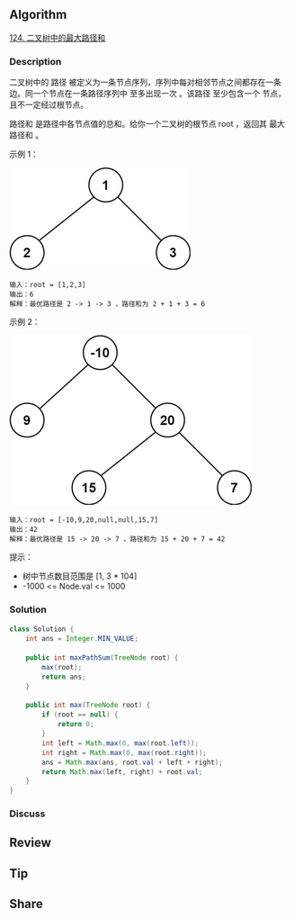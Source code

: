 ## Algorithm

[124. 二叉树中的最大路径和](https://leetcode.cn/problems/binary-tree-maximum-path-sum/description/?envType=study-plan-v2&envId=top-100-liked)

### Description

二叉树中的 路径 被定义为一条节点序列，序列中每对相邻节点之间都存在一条边。同一个节点在一条路径序列中 至多出现一次 。该路径 至少包含一个 节点，且不一定经过根节点。

路径和 是路径中各节点值的总和。给你一个二叉树的根节点 root ，返回其 最大路径和 。

示例 1：

![](assets/20250429-bf5e7f33.png)

```
输入：root = [1,2,3]
输出：6
解释：最优路径是 2 -> 1 -> 3 ，路径和为 2 + 1 + 3 = 6
```

示例 2：

![](assets/20250429-c1cdbb83.png)

```
输入：root = [-10,9,20,null,null,15,7]
输出：42
解释：最优路径是 15 -> 20 -> 7 ，路径和为 15 + 20 + 7 = 42
```

提示：

- 树中节点数目范围是 [1, 3 * 104]
- -1000 <= Node.val <= 1000

### Solution

```java
class Solution {
    int ans = Integer.MIN_VALUE;

    public int maxPathSum(TreeNode root) {
        max(root);
        return ans;
    }

    public int max(TreeNode root) {
        if (root == null) {
            return 0;
        }
        int left = Math.max(0, max(root.left));
        int right = Math.max(0, max(root.right));
        ans = Math.max(ans, root.val + left + right);
        return Math.max(left, right) + root.val;
    }
}
```

### Discuss

## Review


## Tip


## Share
